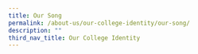 ```yaml
---
title: Our Song
permalink: /about-us/our-college-identity/our-song/
description: ""
third_nav_title: Our College Identity
---
```


